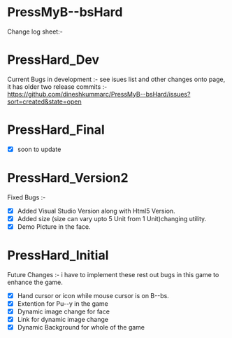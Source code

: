 PressMyB--bsHard
================
Change log sheet:-

PressHard_Dev
=============
Current Bugs in development :-
see isues list and other changes onto page, it has older two release commits :-
https://github.com/dineshkummarc/PressMyB--bsHard/issues?sort=created&state=open

PressHard_Final
=========
- [x] soon to update

PressHard_Version2
=========
Fixed Bugs :-
- [x] Added Visual Studio Version along with Html5 Version.
- [x] Added size (size can vary upto 5 Unit from 1 Unit)changing utility.
- [x] Demo Picture in the face.

PressHard_Initial
================
Future Changes :-
i have to implement these rest out bugs in this game to enhance the game.

- [x] Hand cursor or icon while mouse cursor is on B--bs.
- [x] Extention for Pu--y in the game
- [x] Dynamic image change for face
- [x] Link for dynamic image change
- [x] Dynamic Background for whole of the game
